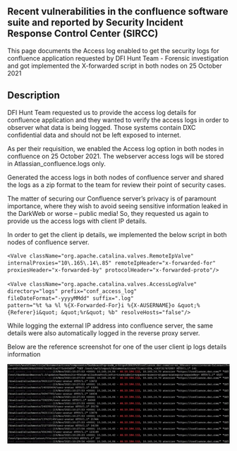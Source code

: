 ## Recent vulnerabilities in the confluence software suite and reported by Security Incident Response Control Center (SIRCC)

This page documents the Access log enabled to get the security logs for confluence application requested by DFI Hunt Team - Forensic investigation and 
got implemented the X-forwarded script in both nodes on 25 October 2021

## Description

DFI Hunt Team requested us to provide the access log details for confluence application and they wanted to verify the access logs in order to observer 
what data is being logged. Those systems contain DXC confidential data and should not be left exposed to internet.

As per their requisition, we enabled the Access log option in both nodes in confluence on 25 October 2021. The webserver access logs will be stored in 
Atlassian_confluence.logs only.

Generated the access logs in both nodes of confluence server and shared the logs as a zip format to the team for review their point of security cases.

The matter of securing our Confluence server’s privacy is of paramount importance, where they wish to avoid seeing sensitive information leaked in the 
DarkWeb or worse – public media! So, they requested us again to provide us the access logs with client IP details.

In order to get the client ip details, we implemented the below script in both nodes of confluence server.

```
<Valve className="org.apache.catalina.valves.RemoteIpValve"
internalProxies="10\.165\.14\.85" remoteIpHeader="x-forwarded-for"
proxiesHeader="x-forwarded-by" protocolHeader="x-forwarded-proto"/>

<Valve className="org.apache.catalina.valves.AccessLogValve"
directory="logs" prefix="conf_access_log"
fileDateFormat="-yyyyMMdd" suffix=".log"
pattern="%t %a %l %{X-Forwarded-For}i %{X-AUSERNAME}o &quot;%{Referer}i&quot; &quot;%r&quot; %b" resolveHosts="false"/>
```

While logging the external IP address into confluence server, the same details were also automatically logged in the reverse proxy server.

Below are the reference screenshot for one of the user client ip logs details information

![](../Images/client-ip.jpg)

